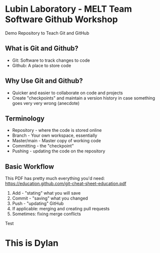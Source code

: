 # Lubin Laboratory - MELT Team Software Github Workshop
Demo Repository to Teach Git and GitHub

## What is Git and Github?
* Git: Software to track changes to code 
* Github: A place to store code

## Why Use Git and Github?
* Quicker and easier to collaborate on code and projects
* Create "checkpoints" and maintain a version history in case something goes very very wrong (anecdote)

## Terminology
* Repository - where the code is stored online
* Branch - Your own workspace, essentially
* Master/main - Master copy of working code
* Committing - the "checkpoint"
* Pushing - updating the code on the repository

## Basic Workflow
This PDF has pretty much everything you'd need: https://education.github.com/git-cheat-sheet-education.pdf
1. Add - "stating" what you will save
2. Commit - "saving" what you changed
3. Push - "updating" GitHub
4. If applicable: merging and creating pull requests
5. Sometimes: fixing merge conflicts

Test

# This is Dylan
